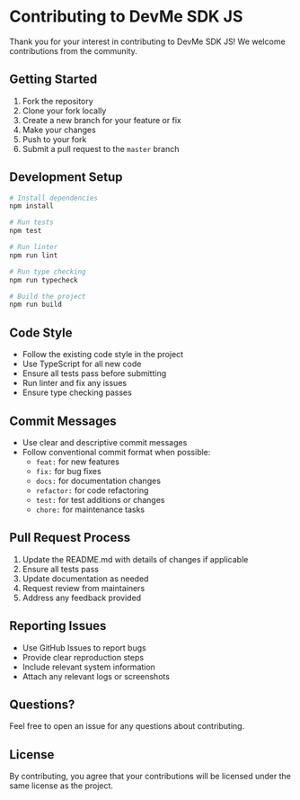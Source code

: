 # Contributing to DevMe SDK JS

Thank you for your interest in contributing to DevMe SDK JS! We welcome contributions from the community.

## Getting Started

1. Fork the repository
2. Clone your fork locally
3. Create a new branch for your feature or fix
4. Make your changes
5. Push to your fork
6. Submit a pull request to the `master` branch

## Development Setup

```bash
# Install dependencies
npm install

# Run tests
npm test

# Run linter
npm run lint

# Run type checking
npm run typecheck

# Build the project
npm run build
```

## Code Style

- Follow the existing code style in the project
- Use TypeScript for all new code
- Ensure all tests pass before submitting
- Run linter and fix any issues
- Ensure type checking passes

## Commit Messages

- Use clear and descriptive commit messages
- Follow conventional commit format when possible:
  - `feat:` for new features
  - `fix:` for bug fixes
  - `docs:` for documentation changes
  - `refactor:` for code refactoring
  - `test:` for test additions or changes
  - `chore:` for maintenance tasks

## Pull Request Process

1. Update the README.md with details of changes if applicable
2. Ensure all tests pass
3. Update documentation as needed
4. Request review from maintainers
5. Address any feedback provided

## Reporting Issues

- Use GitHub Issues to report bugs
- Provide clear reproduction steps
- Include relevant system information
- Attach any relevant logs or screenshots

## Questions?

Feel free to open an issue for any questions about contributing.

## License

By contributing, you agree that your contributions will be licensed under the same license as the project.